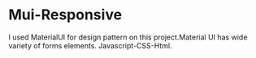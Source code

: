 # Mui-Responsive
I used MaterialUI for design pattern on this project.Material UI has wide variety of forms elements.
Javascript-CSS-Html.
